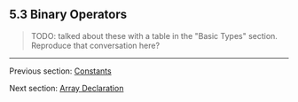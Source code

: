 ## 5.3 Binary Operators

>TODO: talked about these with a table in the "Basic Types" section.  Reproduce that conversation here?

---

Previous section: [Constants](5.2-Constants.md)

Next section: [Array Declaration](5.5-Array_Declaration.md)